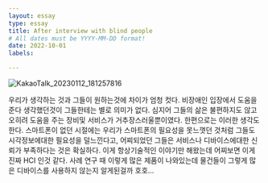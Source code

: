 ```yaml
---
layout: essay
type: essay
title: After interview with blind people
# All dates must be YYYY-MM-DD format!
date: 2022-10-01
labels:

---
```

![KakaoTalk_20230112_181257816](https://user-images.githubusercontent.com/55519519/212026073-729abcb0-c26b-406c-b6fd-cdbe4cd13287.jpg)

우리가 생각하는 것과 그들이 원하는것에 차이가 엄청 컷다.
비장애인 입장에서 도움을 준다 생각했던것이 그들한테는 별로 의미가 없다. 심지어 그들의 삶은 불편하지도 않고 오히려 도움을 주는 장비및 서비스가 거추장스러울뿐이였다.
한편으로는 이러한 생각도한다. 스마트폰이 없던 시절에는 우리가 스마트폰의 필요성을 못느꼇던 것처럼 그들도 시각정보에대한 필요성을 덜느낀다고,
어찌되었던 그들은 서비스나 디바이스에대한 신뢰가 부족하다는 것은 확실하다.
이게 항상기술적인 이야기만 해왔는데 어찌보면 이게 진짜 HCI 인것 같다. 사례 연구 때 이렇게 많은 제품이 나와있는데 물건들이 그렇게 많은 디바이스를 사용하지 않는지 알게된걸까 호호...
